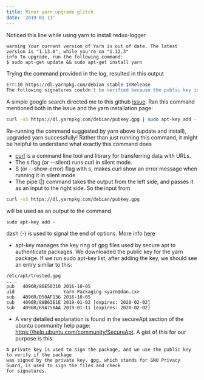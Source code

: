 ```yaml
---
title: Minor yarn upgrade glitch
date: '2019-01-13'
---
```


Noticed this line while using yarn to install redux-logger
```
warning Your current version of Yarn is out of date. The latest version is "1.13.0", while you're on "1.12.3"
info To upgrade, run the following command: 
$ sudo apt-get update && sudo apt-get install yarn 
```
Trying the command provided in the log, resulted in this output
```bash
Err:10 https://dl.yarnpkg.com/debian stable InRelease
The following signatures couldn't be verified because the public key is not available: NO_PUBKEY 4F77679369475BAA
```
A simple google search directed me to this github [issue](https://github.com/yarnpkg/yarn/issues/4453).
Ran this command mentioned both in the issue and the yarn installation page:
```bash
curl -sS https://dl.yarnpkg.com/debian/pubkey.gpg | sudo apt-key add -
```
Re-running the command suggested by yarn above (update and install), upgraded yarn successfully!
Rather than just running this command, it might be helpful to understand what exactly this command does
* [curl](https://curl.haxx.se/docs/manpage.html) is a command line tool and library for transferring data with URLs.
* The s flag (or --silent) runs curl in silent mode. 
* S (or --show-error) flag with s, makes curl show an error message when running it in silent mode
* The pipe (|) command takes the output from the left side, and passes it as an input to the right side. So the 
input from 
```bash
curl -sS https://dl.yarnpkg.com/debian/pubkey.gpg
```
will be used as an output to the command
```
sudo apt-key add - 
``` 
dash (-) is used to signal the end of options. More info [here](https://askubuntu.com/a/703434) 
* apt-key manages the key ring of gpg files used by secure apt to authenticate packages. We downloaded the public key 
for the yarn package. If we run sudo apt-key list, after adding the key, we should see an entry similar to this:
```
/etc/apt/trusted.gpg
....
pub   4096R/86E50310 2016-10-05
uid                  Yarn Packaging <yarn@dan.cx>
sub   4096R/D50AF136 2016-10-05
sub   4096R/88B63E1E 2019-01-02 [expires: 2020-02-02]
sub   4096R/69475BAA 2019-01-11 [expires: 2020-02-02]
```
 * A very detailed explanation is found in the secureApt section of the ubuntu community help page: https://help.ubuntu.com/community/SecureApt. A gist 
 of this for our purpose is this: 
 ```
 A private key is used to sign the package, and we use the public key to verify if the package 
 was signed by the private key. gpg, which stands for GNU Privacy Guard, is used to sign the files and check
 for signatures.
 ```